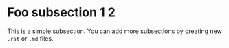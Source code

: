 # Foo subsection 1 2

This is a simple subsection. You can add more subsections by creating new `.rst` or `.md` files.
